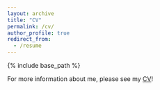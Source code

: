 ```yaml
---
layout: archive
title: "CV"
permalink: /cv/
author_profile: true
redirect_from:
  - /resume
---
```


{% include base_path %}

For more information about me, please see my <a href="Diego_Guzman_CV.pdf" download="Diego_Guzman_CV.pdf">CV</a>!